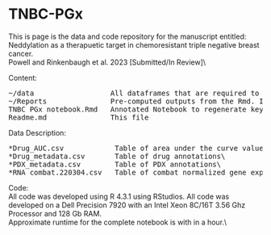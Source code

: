 # TNBC-PGx
This is page is the data and code repository for the manuscript entitled:\
Neddylation as a therapuetic target in chemoresistant triple negative breast cancer.\
Powell and Rinkenbaugh et al. 2023 [Submitted/In Review]\

Content:<br>
<pre>
~/data                  All dataframes that are required to run the Rmd and replicate analysis\
~/Reports               Pre-computed outputs from the Rmd. Interactive HTML files likely need to be downloaded before opening\
TNBC PGx notebook.Rmd   Annotated Notebook to regenerate key figures\
Readme.md               This file
</pre>

Data Description:<br>
<pre>
*Drug_AUC.csv            Table of area under the curve values for the in vitro high throughput screen\
*Drug_metadata.csv       Table of drug annotations\
*PDX_metadata.csv        Table of PDX annotations\
*RNA_combat.220304.csv   Table of combat normalized gene expression values.\
</pre>

Code:\
All code was developed using R 4.3.1 using RStudios. All code was developed on a Dell Precision 7920 with an Intel Xeon 8C/16T 3.56 Ghz Processor and 128 Gb RAM.\
Approximate runtime for the complete notebook is with in a hour.\
